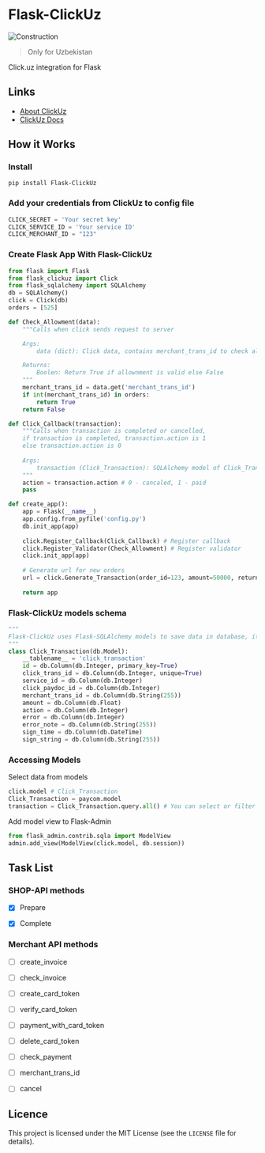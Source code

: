 # Flask-ClickUz
![Construction](https://img.shields.io/badge/under-construction-red?style=flat-square)
> Only for Uzbekistan


Click.uz integration for Flask

## Links
* [About ClickUz](https://business.payme.uz/)
* [ClickUz Docs](https://docs.click.uz/)

## How it Works

### Install

```
pip install Flask-ClickUz
```

### Add your credentials from ClickUz to config file

```python
CLICK_SECRET = 'Your secret key'
CLICK_SERVICE_ID = 'Your service ID'
CLICK_MERCHANT_ID = "123" 
```

### Create Flask App With Flask-ClickUz

```python
from flask import Flask
from flask_clickuz import Click
from flask_sqlalchemy import SQLAlchemy
db = SQLAlchemy()
click = Click(db)
orders = [525]

def Check_Allowment(data):
    """Calls when click sends request to server

    Args:
        data (dict): Click data, contains merchant_trans_id to check allownment

    Returns:
        Boolen: Return True if allownment is valid else False
    """    
    merchant_trans_id = data.get('merchant_trans_id')
    if int(merchant_trans_id) in orders:
        return True
    return False

def Click_Callback(transaction):
    """Calls when transaction is completed or cancelled, 
    if transaction is completed, transaction.action is 1
    else transaction.action is 0
    
    Args:
        transaction (Click_Transaction): SQLAlchemy model of Click_Transaction
    """   
    action = transaction.action # 0 - cancaled, 1 - paid
    pass

def create_app():
    app = Flask(__name__)
    app.config.from_pyfile('config.py')
    db.init_app(app)
    
    click.Register_Callback(Click_Callback) # Register callback
    click.Register_Validator(Check_Allowment) # Register validator
    click.init_app(app)
    
    # Generate url for new orders
    url = click.Generate_Transaction(order_id=123, amount=50000, return_url = '/return_url')
    
    return app
```

### Flask-ClickUz models schema

```python
"""
Flask-ClickUz uses Flask-SQLAlchemy models to save data in database, it prefers to use Postgresql
"""
class Click_Transaction(db.Model):
    __tablename__ = 'click_transaction'
    id = db.Column(db.Integer, primary_key=True)
    click_trans_id = db.Column(db.Integer, unique=True)
    service_id = db.Column(db.Integer)
    click_paydoc_id = db.Column(db.Integer)
    merchant_trans_id = db.Column(db.String(255))
    amount = db.Column(db.Float)
    action = db.Column(db.Integer)
    error = db.Column(db.Integer)
    error_note = db.Column(db.String(255))
    sign_time = db.Column(db.DateTime)
    sign_string = db.Column(db.String(255))
```

### Accessing Models
Select data from models

```python
click.model # Click_Transaction 
Click_Transaction = paycom.model
transaction = Click_Transaction.query.all() # You can select or filter data
```

Add model view to Flask-Admin

```python
from flask_admin.contrib.sqla import ModelView
admin.add_view(ModelView(click.model, db.session))
```



## Task List

### SHOP-API methods

- [x] Prepare
- [x] Complete


### Merchant API methods

- [ ] create_invoice
- [ ] check_invoice
- [ ] create_card_token
- [ ] verify_card_token
- [ ] payment_with_card_token
- [ ] delete_card_token
- [ ] check_payment
- [ ] merchant_trans_id
- [ ] cancel




## Licence
This project is licensed under the MIT License (see the `LICENSE` file for details).